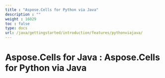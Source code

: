 ```yaml
---
title : "Aspose.Cells for Python via Java" 
description : "" 
weight : 16029 
toc : false
type: docs
url: /java/gettingstarted/introduction/features/pythonviajava/
---
```


# Aspose.Cells for Java : Aspose.Cells for Python via Java


